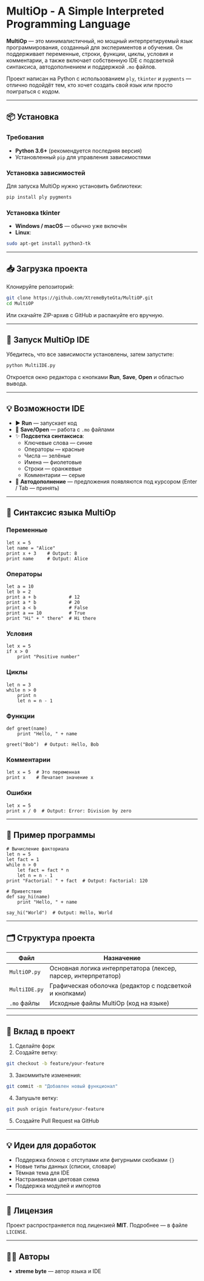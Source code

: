 # MultiOp - A Simple Interpreted Programming Language

**MultiOp** — это минималистичный, но мощный интерпретируемый язык программирования, созданный для экспериментов и обучения. Он поддерживает переменные, строки, функции, циклы, условия и комментарии, а также включает собственную IDE с подсветкой синтаксиса, автодополнением и поддержкой `.mo` файлов.

Проект написан на Python с использованием `ply`, `tkinter` и `pygments` — отлично подойдёт тем, кто хочет создать свой язык или просто поиграться с кодом.

---

## 📦 Установка

### Требования

- **Python 3.6+** (рекомендуется последняя версия)
- Установленный `pip` для управления зависимостями

### Установка зависимостей

Для запуска MultiOp нужно установить библиотеки:

```bash
pip install ply pygments
```

### Установка tkinter

- **Windows / macOS** — обычно уже включён  
- **Linux**:

```bash
sudo apt-get install python3-tk
```

---

## 📥 Загрузка проекта

Клонируйте репозиторий:

```bash
git clone https://github.com/XtremeByteGta/MultiOP.git
cd MultiOP
```

Или скачайте ZIP-архив с GitHub и распакуйте его вручную.

---

## 🚀 Запуск MultiOp IDE

Убедитесь, что все зависимости установлены, затем запустите:

```bash
python MultiIDE.py
```

Откроется окно редактора с кнопками **Run**, **Save**, **Open** и областью вывода.

---

## 💡 Возможности IDE

- ▶️ **Run** — запускает код  
- 💾 **Save/Open** — работа с `.mo` файлами  
- ✨ **Подсветка синтаксиса**:
  - Ключевые слова — синие  
  - Операторы — красные  
  - Числа — зелёные  
  - Имена — фиолетовые  
  - Строки — оранжевые  
  - Комментарии — серые  
- 🔮 **Автодополнение** — предложения появляются под курсором (Enter / Tab — принять)

---

## 🧠 Синтаксис языка MultiOp

### Переменные

```mo
let x = 5
let name = "Alice"
print x + 3    # Output: 8
print name     # Output: Alice
```

### Операторы

```mo
let a = 10
let b = 2
print a + b            # 12
print a * b            # 20
print a < b            # False
print a == 10          # True
print "Hi" + " there"  # Hi there
```

### Условия

```mo
let x = 5
if x > 0
    print "Positive number"
```

### Циклы

```mo
let n = 3
while n > 0
    print n
    let n = n - 1
```

### Функции

```mo
def greet(name)
    print "Hello, " + name

greet("Bob")  # Output: Hello, Bob
```

### Комментарии

```mo
let x = 5  # Это переменная
print x    # Печатает значение x
```

### Ошибки

```mo
let x = 5
print x / 0  # Output: Error: Division by zero
```

---

## 📘 Пример программы

```mo
# Вычисление факториала
let n = 5
let fact = 1
while n > 0
    let fact = fact * n
    let n = n - 1
print "Factorial: " + fact  # Output: Factorial: 120

# Приветствие
def say_hi(name)
    print "Hello, " + name

say_hi("World")  # Output: Hello, World
```

---

## 🗂 Структура проекта

| Файл           | Назначение                                                    |
|----------------|---------------------------------------------------------------|
| `MultiOP.py`   | Основная логика интерпретатора (лексер, парсер, интерпретатор) |
| `MultiIDE.py`  | Графическая оболочка (редактор с подсветкой и кнопками)       |
| `.mo` файлы    | Исходные файлы MultiOp (код на языке)                         |

---

## 🤝 Вклад в проект

1. Сделайте форк  
2. Создайте ветку:

```bash
git checkout -b feature/your-feature
```

3. Закоммитьте изменения:

```bash
git commit -m "Добавлен новый функционал"
```

4. Запушьте ветку:

```bash
git push origin feature/your-feature
```

5. Создайте Pull Request на GitHub

---

## 💡 Идеи для доработок

- Поддержка блоков с отступами или фигурными скобками `{}`  
- Новые типы данных (списки, словари)  
- Тёмная тема для IDE  
- Настраиваемая цветовая схема  
- Поддержка модулей и импортов

---

## 📜 Лицензия

Проект распространяется под лицензией **MIT**. Подробнее — в файле `LICENSE`.

---

## 👨‍💻 Авторы

- **xtreme byte** — автор языка и IDE  
